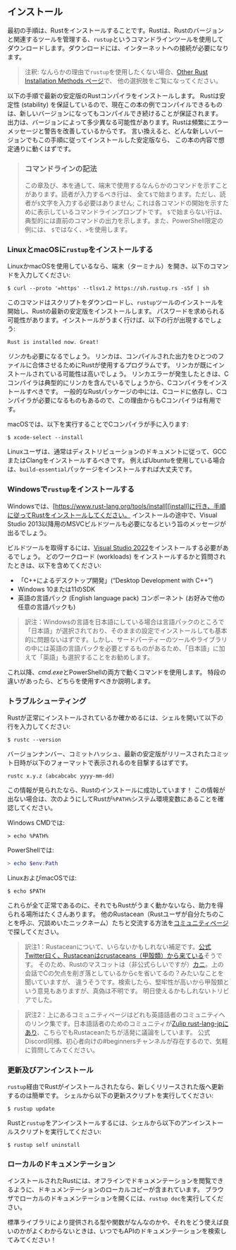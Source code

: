 <!--
## Installation
-->

## インストール

<!--
The first step is to install Rust. We’ll download Rust through `rustup`, a
command line tool for managing Rust versions and associated tools. You’ll need
an internet connection for the download.
-->

最初の手順は、Rustをインストールすることです。Rustは、Rustのバージョンと関連するツールを管理する、`rustup`というコマンドラインツールを使用してダウンロードします。ダウンロードには、インターネットへの接続が必要になります。

<!--
> Note: If you prefer not to use `rustup` for some reason, please see the
> [Other Rust Installation Methods page][otherinstall] for more options.
-->

> 注釈: なんらかの理由で`rustup`を使用したくない場合、[Other Rust Installation Methods ページ][otherinstall]で、
> 他の選択肢をご覧になってください。

<!--
The following steps install the latest stable version of the Rust compiler.
Rust’s stability guarantees ensure that all the examples in the book that
compile will continue to compile with newer Rust versions. The output might
differ slightly between versions because Rust often improves error messages and
warnings. In other words, any newer, stable version of Rust you install using
these steps should work as expected with the content of this book.
-->

以下の手順で最新の安定版のRustコンパイラをインストールします。
Rustは安定性 (stability) を保証しているので、現在この本の例でコンパイルできるものは、新しいバージョンになってもコンパイルでき続けることが保証されます。
出力は、バージョンによって多少異なる可能性があります。Rustは頻繁にエラーメッセージと警告を改善しているからです。
言い換えると、どんな新しいバージョンでもこの手順に従ってインストールした安定版なら、
この本の内容で想定通りに動くはずです。

<!--
> ### Command Line Notation
>
> In this chapter and throughout the book, we’ll show some commands used in the
> terminal. Lines that you should enter in a terminal all start with `$`. You
> don’t need to type the `$` character; it’s the command line prompt shown to
> indicate the start of each command. Lines that don’t start with `$` typically
> show the output of the previous command. Additionally, PowerShell-specific 
> examples will use `>` rather than `$`.
-->

> ### コマンドラインの記法
>
> この章及び、本を通して、端末で使用するなんらかのコマンドを示すことがあります。読者が入力するべき行は、
> 全て`$`で始まります。ただし、読者が`$`文字を入力する必要はありません;
> これは各コマンドの開始を示すために表示しているコマンドラインプロンプトです。
> `$`で始まらない行は、典型的には直前のコマンドの出力を示します。また、PowerShell限定の例には、
> `$`ではなく、`>`を使用します。

<!--
### Installing `rustup` on Linux or macOS
-->

### LinuxとmacOSに`rustup`をインストールする

<!--
If you’re using Linux or macOS, open a terminal and enter the following command:
-->

LinuxかmacOSを使用しているなら、端末（ターミナル）を開き、以下のコマンドを入力してください:

```console
$ curl --proto '=https' --tlsv1.2 https://sh.rustup.rs -sSf | sh
```

<!--
The command downloads a script and starts the installation of the `rustup`
tool, which installs the latest stable version of Rust. You might be prompted
for your password. If the install is successful, the following line will appear:
-->

このコマンドはスクリプトをダウンロードし、`rustup`ツールのインストールを開始し、Rustの最新の安定版をインストールします。
パスワードを求められる可能性があります。インストールがうまく行けば、以下の行が出現するでしょう:

```text
Rust is installed now. Great!
```

<!--
You will also need a *linker*, which is a program that Rust uses to join its
compiled outputs into one file. It is likely you already have one. If you get 
linker errors, you should install a C compiler, which will typically include a
linker. A C compiler is also useful because some common Rust packages depend on
C code and will need a C compiler.
-->

*リンカ*も必要になるでしょう。
リンカは、コンパイルされた出力をひとつのファイルに合体させるためにRustが使用するプログラムです。
リンカが既にインストールされている可能性は高いでしょう。
リンカエラーが発生したときは、Cコンパイラは典型的にリンカを含んでいるでしょうから、Cコンパイラをインストールすべきです。
一般的なRustパッケージの中には、Cコードに依存し、Cコンパイラが必要になるものもあるので、この理由からもCコンパイラは有用です。

<!--
On macOS, you can get a C compiler by running:
-->

macOSでは、以下を実行することでCコンパイラが手に入ります:

```console
$ xcode-select --install
```

<!--
Linux users should generally install GCC or Clang, according to their
distribution’s documentation. For example, if you use Ubuntu, you can install
the `build-essential` package.
-->

Linuxユーザは、通常はディストリビューションのドキュメントに従って、GCCまたはClangをインストールするべきです。
例えばUbuntuを使用している場合は、`build-essential`パッケージをインストールすれば大丈夫です。

<!--
### Installing `rustup` on Windows
-->

### Windowsで`rustup`をインストールする


<!--
On Windows, go to [https://www.rust-lang.org/tools/install][install] and follow
the instructions for installing Rust. At some point in the installation, you’ll
receive a message explaining that you’ll also need the MSVC build tools for
Visual Studio 2013 or later. 
-->

Windowsでは、[https://www.rust-lang.org/tools/install][install]に行き、手順に従ってRustをインストールしてください。
インストールの途中で、Visual Studio 2013以降用のMSVCビルドツールも必要になるという旨のメッセージが出るでしょう。

<!--
To acquire the build tools, you’ll need to install [Visual Studio
2022][visualstudio]. When asked which workloads to install, include:
-->

ビルドツールを取得するには、[Visual Studio 2022][visualstudio]をインストールする必要があるでしょう。
どのワークロード (workloads) をインストールするかと質問されたときは、以下を含めてください:

<!--
* “Desktop Development with C++”
* The Windows 10 or 11 SDK
* The English language pack component, along with any other language pack of
  your choosing
-->

* 「C++によるデスクトップ開発」(“Desktop Development with C++”)
* Windows 10または11のSDK
* 英語の言語パック (English language pack) コンポーネント (お好みで他の任意の言語パックも)

> 訳注：Windowsの言語を日本語にしている場合は言語パックのところで「日本語」が選択されており、そのままの設定でインストールしても基本的に問題ないはずです。しかし、サードパーティーのツールやライブラリの中には英語の言語パックを必要とするものがあるため、「日本語」に加えて「英語」も選択することをお勧めします。

<!--
The rest of this book uses commands that work in both *cmd.exe* and PowerShell.
If there are specific differences, we’ll explain which to use.
-->

これ以降、*cmd.exe*とPowerShellの両方で動くコマンドを使用します。
特段の違いがあったら、どちらを使用すべきか説明します。

<!--
### Troubleshooting
-->

### トラブルシューティング

<!--
To check whether you have Rust installed correctly, open a shell and enter this
line:
-->

Rustが正常にインストールされているか確かめるには、シェルを開いて以下の行を入力してください:

```console
$ rustc --version
```

<!--
You should see the version number, commit hash, and commit date for the latest
stable version that has been released, in the following format:
-->

バージョンナンバー、コミットハッシュ、最新の安定版がリリースされたコミット日時が以下のフォーマットで表示されるのを目撃するはずです。

```text
rustc x.y.z (abcabcabc yyyy-mm-dd)
```

<!--
If you see this information, you have installed Rust successfully! If you don’t
see this information, check that Rust is in your `%PATH%` system variable as
follows.
-->

この情報が見られたなら、Rustのインストールに成功しています！
この情報が出ない場合は、次のようにしてRustが`%PATH%`システム環境変数にあることを確認してください。

<!--
In Windows CMD, use:
-->

Windows CMDでは:

```console
> echo %PATH%
```

<!--
In PowerShell, use:
-->

PowerShellでは:

```powershell
> echo $env:Path
```

<!--
In Linux and macOS, use:
-->

LinuxおよびmacOSでは:

```console
$ echo $PATH
```

<!--
If that’s all correct and Rust still isn’t working, there are a number of
places you can get help. Find out how to get in touch with other Rustaceans (a
silly nickname we call ourselves) on [the community page][community].
-->

これらが全て正常であるのに、それでもRustがうまく動かないなら、助力を得られる場所はたくさんあります。
他のRustacean（Rustユーザが自分たちのことを呼ぶ、冗談めいたニックネーム）たちと交流する方法を[コミュニティページ][community]で探してください。

> 訳注1：Rustaceanについて、いらないかもしれない補足です。[公式Twitter曰く、Rustaceanはcrustaceans（甲殻類）から来ている][twitter]そうです。
> そのため、Rustのマスコットは（非公式らしいですが）[カニ][mascott]。上の会話でCの欠点を削ぎ落としているからcを省いてるの？みたいなことを聞いていますが、
> 違うそうです。検索したら、堅牢性が高いから甲殻類という意見もありますが、真偽は不明です。
> 明日使えるかもしれないトリビアでした。

> 訳注2：上にあるコミュニティページはどれも英語話者のコミュニティへのリンク集です。日本語話者のためのコミュニティが[Zulip rust-lang-jpにあり][zulip_jp]、こちらでもRustaceanたちが活発に議論をしています。
> 公式Discord同様、初心者向けの#beginnersチャンネルが存在するので、気軽に質問してみてください。

[twitter]: https://mobile.twitter.com/rustlang/status/916284650674323457
[mascott]: https://www.slideshare.net/wolf-dog/ss-64026540
[zulip_jp]: https://rust-lang-jp.zulipchat.com

<!--
### Updating and Uninstalling
-->

### 更新及びアンインストール

<!--
Once Rust is installed via `rustup`, updating to a newly released version is
easy. From your shell, run the following update script:
-->

`rustup`経由でRustがインストールされたなら、新しくリリースされた版へ更新するのは簡単です。
シェルから以下の更新スクリプトを実行してください:

```console
$ rustup update
```

<!--
To uninstall Rust and `rustup`, run the following uninstall script from your
shell:
-->

Rustと`rustup`をアンインストールするには、シェルから以下のアンインストールスクリプトを実行してください:

```console
$ rustup self uninstall
```

<!--
### Local Documentation
-->

### ローカルのドキュメンテーション

<!--
The installation of Rust also includes a local copy of the documentation so
that you can read it offline. Run `rustup doc` to open the local documentation
in your browser.
-->

インストールされたRustには、オフラインでドキュメンテーションを閲覧できるように、ドキュメンテーションのローカルコピーが含まれています。
ブラウザでローカルのドキュメンテーションを開くには、`rustup doc`を実行してください。

<!--
Any time a type or function is provided by the standard library and you’re not
sure what it does or how to use it, use the application programming interface
(API) documentation to find out!
-->

標準ライブラリにより提供される型や関数がなんなのかや、それをどう使えば良いのかがよくわからないときは、いつでもAPIのドキュメンテーションを検索してみてください！


[otherinstall]: https://forge.rust-lang.org/infra/other-installation-methods.html
[install]: https://www.rust-lang.org/tools/install
[visualstudio]: https://visualstudio.microsoft.com/downloads/
[community]: https://www.rust-lang.org/community
